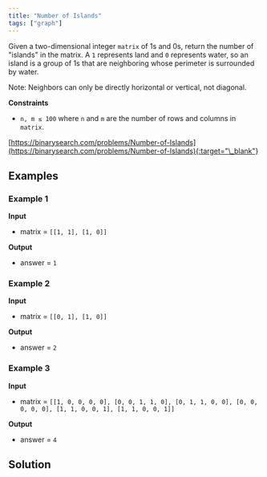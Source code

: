 ```yaml
---
title: "Number of Islands"
tags: ["graph"]
---
```


Given a two-dimensional integer `matrix` of 1s and 0s, return the number of "islands" in the matrix. A `1` represents land and `0` represents water, so an island is a group of 1s that are neighboring whose perimeter is surrounded by water.

Note: Neighbors can only be directly horizontal or vertical, not diagonal.

**Constraints**

- `n, m ≤ 100` where `n` and `m` are the number of rows and columns in `matrix`.

[https://binarysearch.com/problems/Number-of-Islands](https://binarysearch.com/problems/Number-of-Islands){:target="\_blank"}

## Examples

### Example 1

**Input**

- matrix = `[[1, 1], [1, 0]]`

**Output**

- answer = `1`

### Example 2

**Input**

- matrix = `[[0, 1], [1, 0]]`

**Output**

- answer = `2`

### Example 3

**Input**

- matrix = `[[1, 0, 0, 0, 0], [0, 0, 1, 1, 0], [0, 1, 1, 0, 0], [0, 0, 0, 0, 0], [1, 1, 0, 0, 1], [1, 1, 0, 0, 1]]`

**Output**

- answer = `4`

## Solution

<script src="https://gist.github.com/yaeba/16da7be5123724fcf6eccc25581cef5a.js?file=Number-of-Islands.cpp"></script>
